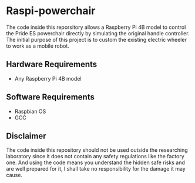 # Raspi-powerchair

The code inside this reporsitory allows a Raspberry Pi 4B model to control the Pride ES powerchair directly by simulating the original handle controller. The initial purpose of this project is to custom the existing electric wheeler to work as a mobile robot.

## Hardware Requirements

* Any Raspberry Pi 4B model
 
## Software Requirements

* Raspbian OS
* GCC

## Disclaimer

The code inside this repository should not be used outside the researching laboratory since it does not contain any safety regulations like the factory one. And using the code means you understand the hidden safe risks and are well prepared for it, I shall take no responsibility for the damage it may cause.

